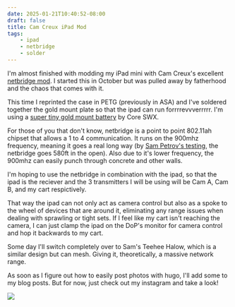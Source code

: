 ```yaml
---
date: 2025-01-21T10:40:52-08:00
draft: false
title: Cam Creux iPad Mod
tags:
    - ipad
    - netbridge
    - solder
---
```

I'm almost finished with modding my iPad mini with Cam Creux's excellent [netbridge mod](https://www.camcreux.com/product-page/spudnik-ipad-mod#). I started this in October but was pulled away by fatherhood and the chaos that comes with it.

This time I reprinted the case in PETG (previously in ASA) and I've soldered together the gold mount plate so that the ipad can run forrrrevvverrrrr.  I'm using a [super tiny gold mount battery](https://cinemilled.com/p/core-swx-nano-micro-50-lithium-ion-battery-gold-mount/?srsltid=AfmBOoqI_pvSaxJvSr53Xl_WosdZiaf3-LqE66j1BJMNsb0mZS9SEjkR) by Core SWX.

For those of you that don't know, netbridge is a point to point 802.11ah chipset that allows a 1 to 4 communication.  It runs on the 900mhz frequency, meaning it goes a real long way (by [Sam Petrov's testing](https://www.makeyourown.lol/learn/projects/teehee-halow/halow-range/), the netbridge goes 580ft in the open).  Also due to it's lower frequency, the 900mhz can easily punch through concrete and other walls.

I'm hoping to use the netbridge in combination with the ipad, so that the ipad is the reciever and the 3 transmitters I will be using will be Cam A, Cam B, and my cart respictively.

That way the ipad can not only act as camera control but also as a spoke to the wheel of devices that are around it, eliminating any range issues when dealing with sprawling or tight sets.  If I feel like my cart isn't reaching the camera, I can just clamp the ipad on the DoP's monitor for camera control and hop it backwards to my cart.

Some day I'll switch completely over to Sam's Teehee Halow, which is a similar design but can mesh. Giving it, theoretically, a massive network range.

As soon as I figure out how to easily post photos with hugo, I'll add some to my blog posts. But for now, just check out my instagram and take a look!

![](/blog/IMG_6254.jpeg?w=50&h=50)